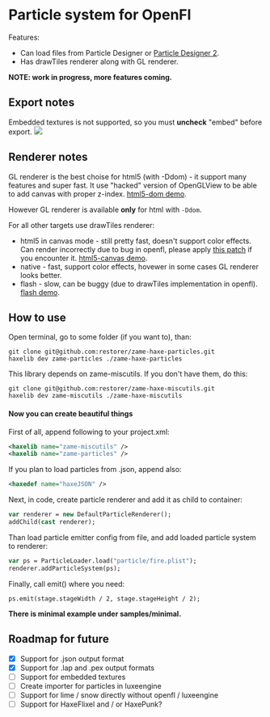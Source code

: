 # Particle system for OpenFl

Features:

 - Can load files from Particle Designer or [Particle Designer 2](https://71squared.com/en/particledesigner).
 - Has drawTiles renderer along with GL renderer.

**NOTE: work in progress, more features coming.**

## Export notes

Embedded textures is not supported, so you must **uncheck** "embed" before export.
![](http://blog.zame-dev.org/wp-content/uploads/2015/02/particledesigner.png)

## Renderer notes

GL renderer is the best choise for html5 (with -Ddom) - it support many features and super fast. It use "hacked" version of OpenGLView to be able to add canvas with proper z-index. [html5-dom demo](http://blog.zame-dev.org/pub/particles/html5-dom-v2/).

However GL renderer is available **only** for html with `-Ddom`.

For all other targets use drawTiles renderer:

  - html5 in canvas mode - still pretty fast, doesn't support color effects. Can render incorrectly due to bug in openfl, please apply [this patch](https://github.com/openfl/openfl/pull/434) if you encounter it. [html5-canvas demo](http://blog.zame-dev.org/pub/particles/html5-canvas-v2/).
  - native - fast, support color effects, hovewer in some cases GL renderer looks better.
  - flash - slow, can be buggy (due to drawTiles implementation in openfl). [flash demo](http://blog.zame-dev.org/pub/particles/flash-v2.swf).

## How to use

Open terminal, go to some folder (if you want to), than:

```
git clone git@github.com:restorer/zame-haxe-particles.git
haxelib dev zame-particles ./zame-haxe-particles
```

This library depends on zame-miscutils. If you don't have them, do this:

```
git clone git@github.com:restorer/zame-haxe-miscutils.git
haxelib dev zame-miscutils ./zame-haxe-miscutils
```

#### Now you can create beautiful things

First of all, append following to your project.xml:

```xml
<haxelib name="zame-miscutils" />
<haxelib name="zame-particles" />
```

If you plan to load particles from .json, append also:

```xml
<haxedef name="haxeJSON" />
```

Next, in code, create particle renderer and add it as child to container:

```haxe
var renderer = new DefaultParticleRenderer();
addChild(cast renderer);
```

Than load particle emitter config from file, and add loaded particle system to renderer:

```haxe
var ps = ParticleLoader.load("particle/fire.plist");
renderer.addParticleSystem(ps);
```

Finally, call emit() where you need:

```
ps.emit(stage.stageWidth / 2, stage.stageHeight / 2);
```

**There is minimal example under samples/minimal.**

## Roadmap for future

- [x] Support for .json output format
- [x] Support for .lap and .pex output formats
- [ ] Support for embedded textures
- [ ] Create importer for particles in luxeengine
- [ ] Support for lime / snow directly without openfl / luxeengine
- [ ] Support for HaxeFlixel and / or HaxePunk?

